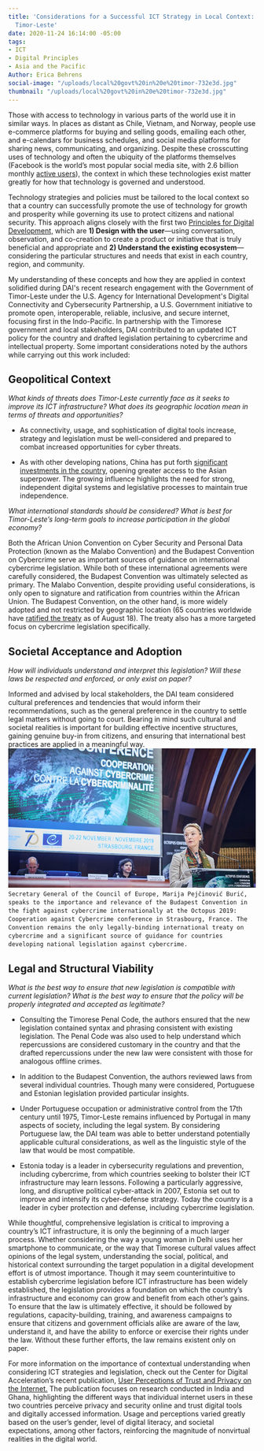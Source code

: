 ```yaml
---
title: 'Considerations for a Successful ICT Strategy in Local Context: Lessons from
  Timor-Leste'
date: 2020-11-24 16:14:00 -05:00
tags:
- ICT
- Digital Principles
- Asia and the Pacific
Author: Erica Behrens
social-image: "/uploads/local%20govt%20in%20e%20timor-732e3d.jpg"
thumbnail: "/uploads/local%20govt%20in%20e%20timor-732e3d.jpg"
---
```


Those with access to technology in various parts of the world use it in similar ways. In places as distant as Chile, Vietnam, and Norway, people use e-commerce platforms for buying and selling goods, emailing each other, and e-calendars for business schedules, and social media platforms for sharing news, communicating, and organizing. Despite these crosscutting uses of technology and often the ubiquity of the platforms themselves (Facebook is the world’s most popular social media site, with 2.6 billion monthly [active users](https://www.statista.com/statistics/268136/top-15-countries-based-on-number-of-facebook-users/)), the context in which these technologies exist matter greatly for how that technology is governed and understood.

Technology strategies and policies must be tailored to the local context so that a country can successfully promote the use of technology for growth and prosperity while governing its use to protect citizens and national security. This approach aligns closely with the first two [Principles for Digital Development,](https://digitalprinciples.org/principles/) which are **1) Design with the user**—using conversation, observation, and co-creation to create a product or initiative that is truly beneficial and appropriate and **2) Understand the existing ecosystem**—considering the particular structures and needs that exist in each country, region, and community.

<!--more-->

My understanding of these concepts and how they are applied in context solidified during DAI's recent research engagement with the Government of Timor-Leste under the U.S. Agency for International Development's Digital Connectivity and Cybersecurity Partnership, a U.S. Government initiative to promote open, interoperable, reliable, inclusive, and secure internet, focusing first in the Indo-Pacific. In partnership with the Timorese government and local stakeholders, DAI contributed to an updated ICT policy for the country and drafted legislation pertaining to cybercrime and intellectual property. Some important considerations noted by the authors while carrying out this work included:

## Geopolitical Context

*What kinds of threats does Timor-Leste currently face as it seeks to improve its ICT infrastructure? What does its geographic location mean in terms of threats and opportunities?*

* As connectivity, usage, and sophistication of digital tools increase, strategy and legislation must be well-considered and prepared to combat increased opportunities for cyber threats.

* As with other developing nations, China has put forth [significant investments in the country](https://nsc.crawford.anu.edu.au/department-news/14169/chinese-influence-timor-leste-cause-concern), opening greater access to the Asian superpower. The growing influence highlights the need for strong, independent digital systems and legislative processes to maintain true independence.

*What international standards should be considered? What is best for Timor-Leste’s long-term goals to increase participation in the global economy?*

Both the African Union Convention on Cyber Security and Personal Data Protection (known as the Malabo Convention) and the Budapest Convention on Cybercrime serve as important sources of guidance on international cybercrime legislation. While both of these international agreements were carefully considered, the Budapest Convention was ultimately selected as primary. The Malabo Convention, despite providing useful considerations, is only open to signature and ratification from countries within the African Union. The Budapest Convention, on the other hand, is more widely adopted and not restricted by geographic location (65 countries worldwide have [ratified the treaty](https://www.coe.int/en/web/conventions/full-list/-/conventions/treaty/185/signatures?p_auth=OvMCDZlC) as of August 18). The treaty also has a more targeted focus on cybercrime legislation specifically.

## Societal Acceptance and Adoption

*How will individuals understand and interpret this legislation? Will these laws be respected and enforced, or only exist on paper?*

Informed and advised by local stakeholders, the DAI team considered cultural preferences and tendencies that would inform their recommendations, such as the general preference in the country to settle legal matters without going to court. Bearing in mind such cultural and societal realities is important for building effective incentive structures, gaining genuine buy-in from citizens, and ensuring that international best practices are applied in a meaningful way.
![Budapest Convention_resized.jpg](/uploads/Budapest%20Convention_resized.jpg)
`Secretary General of the Council of Europe, Marija Pejčinović Burić, speaks to the importance and relevance of the Budapest Convention in the fight against cybercrime internationally at the Octopus 2019: Cooperation against Cybercrime conference in Strasbourg, France. The Convention remains the only legally-binding international treaty on cybercrime and a significant source of guidance for countries developing national legislation against cybercrime.`

## Legal and Structural Viability

*What is the best way to ensure that new legislation is compatible with current legislation? What is the best way to ensure that the policy will be properly integrated and accepted as legitimate?*

* Consulting the Timorese Penal Code, the authors ensured that the new legislation contained syntax and phrasing consistent with existing legislation. The Penal Code was also used to help understand which repercussions are considered customary in the country and that the drafted repercussions under the new law were consistent with those for analogous offline crimes.

* In addition to the Budapest Convention, the authors reviewed laws from several individual countries. Though many were considered, Portuguese and Estonian legislation provided particular insights.

* Under Portuguese occupation or administrative control from the 17th century until 1975, Timor-Leste remains influenced by Portugal in many aspects of society, including the legal system. By considering Portuguese law, the DAI team was able to better understand potentially applicable cultural considerations, as well as the linguistic style of the law that would be most compatible.

* Estonia today is a leader in cybersecurity regulations and prevention, including cybercrime, from which countries seeking to bolster their ICT infrastructure may learn lessons. Following a particularly aggressive, long, and disruptive political cyber-attack in 2007, Estonia set out to improve and intensify its cyber-defense strategy. Today the country is a leader in cyber protection and defense, including cybercrime legislation.

While thoughtful, comprehensive legislation is critical to improving a country’s ICT infrastructure, it is only the beginning of a much larger process. Whether considering the way a young woman in Delhi uses her smartphone to communicate, or the way that Timorese cultural values affect opinions of the legal system, understanding the social, political, and historical context surrounding the target population in a digital development effort is of utmost importance. Though it may seem counterintuitive to establish cybercrime legislation before ICT infrastructure has been widely established, the legislation provides a foundation on which the country’s infrastructure and economy can grow and benefit from each other’s gains. To ensure that the law is ultimately effective, it should be followed by regulations, capacity-building, training, and awareness campaigns to ensure that citizens and government officials alike are aware of the law, understand it, and have the ability to enforce or exercise their rights under the law. Without these further efforts, the law remains existent only on paper.

For more information on the importance of contextual understanding when considering ICT strategies and legislation, check out the Center for Digital Acceleration’s recent publication, [User Perceptions of Trust and Privacy on the Internet.](https://www.dai.com/fi-cyber-user-trust.pdf) The publication focuses on research conducted in India and Ghana, highlighting the different ways that individual internet users in these two countries perceive privacy and security online and trust digital tools and digitally accessed information. Usage and perceptions varied greatly based on the user’s gender, level of digital literacy, and societal expectations, among other factors, reinforcing the magnitude of nonvirtual realities in the digital world.